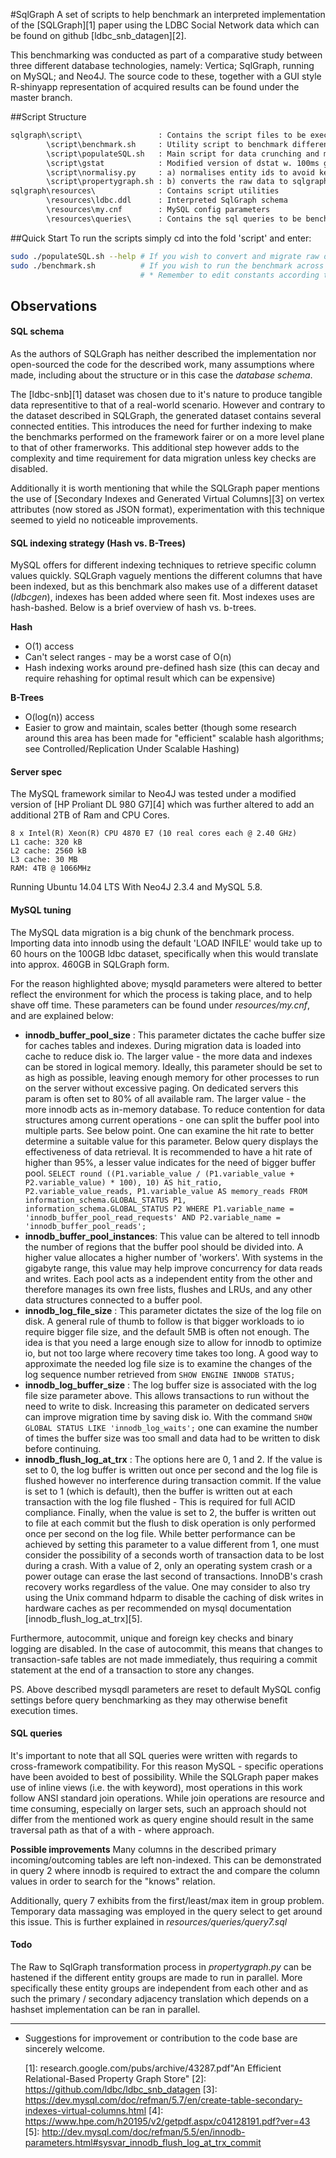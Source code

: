 #SqlGraph
A set of scripts to help benchmark an interpreted implementation of the [SQLGraph][1] paper using the LDBC Social Network data which can be found on github [ldbc_snb_datagen][2].

This benchmarking was conducted as part of a comparative study between three different database technologies, namely: Vertica; SqlGraph, running on MySQL; and Neo4J. The source code to these, together with a GUI style R-shinyapp representation of acquired results can be found under the master branch.

##Script Structure
```html
sqlgraph\script\                 : Contains the script files to be executed
        \script\benchmark.sh     : Utility script to benchmark different datasets
        \script\populateSQL.sh   : Main script for data crunching and migration
        \script\gstat            : Modified version of dstat w. 100ms granularity
        \script\normalisy.py     : a) normalises entity ids to avoid key clash
        \script\propertygraph.sh : b) converts the raw data to sqlgraph format
sqlgraph\resources\              : Contains script utilities
		\resources\ldbc.ddl      : Interpreted SqlGraph schema
		\resources\my.cnf        : MySQL config parameters
		\resources\queries\      : Contains the sql queries to be benchmarked
```

##Quick Start
To run the scripts simply cd into the fold 'script' and enter:

```bash
sudo ./populateSQL.sh --help # If you wish to convert and migrate raw data to sqlgraph
sudo ./benchmark.sh          # If you wish to run the benchmark across multiple datasets
						     # * Remember to edit constants according to user preference
```

## Observations
#### SQL schema
As the authors of SQLGraph has neither described the implementation nor open-sourced the code for the described work, many assumptions where made, including about the structure or in this case the *database schema*. 

The [ldbc-snb][1] dataset was chosen due to it's nature to produce tangible data representitive to that of a real-world scenario. However and contrary to the dataset described in SQLGraph, the generated dataset contains several connected entities. This introduces the need for further indexing to make the benchmarks performed on the framework fairer or on a more level plane to that of other framerworks. This additional step however adds to the complexity and time requirement for data migration unless key checks are disabled.

Additionally it is worth mentioning that while the SQLGraph paper mentions the use of [Secondary Indexes and Generated Virtual Columns][3] on vertex attributes (now stored as JSON format), experimentation with this technique seemed to yield no noticeable improvements.

#### SQL indexing strategy (Hash vs. B-Trees)
MySQL offers for different indexing techniques to retrieve specific column values quickly. SQLGraph vaguely mentions the different columns that have been indexed, but as this benchmark also makes use of a different dataset (*ldbcgen*), indexes has been added where seen fit. Most indexes uses are hash-bashed. Below is a brief overview of hash vs. b-trees.

**Hash**

* O(1) access 
* Can't select ranges - may be a worst case of O(n)
* Hash indexing works around pre-defined hash size (this can decay and require rehashing for optimal result which can be expensive)

**B-Trees**

* O(log(n)) access
* Easier to grow and maintain, scales better (though some research around this area has been made for "efficient" scalable hash algorithms; see Controlled/Replication Under Scalable Hashing)

#### Server spec

The MySQL framework similar to Neo4J was tested under a modified version of [HP Proliant DL 980 G7][4] which was further altered to add an additional 2TB of Ram and CPU Cores. 

```
8 x Intel(R) Xeon(R) CPU 4870 E7 (10 real cores each @ 2.40 GHz)
L1 cache: 320 kB
L2 cache: 2560 kB
L3 cache: 30 MB
RAM: 4TB @ 1066MHz
```

Running Ubuntu 14.04 LTS With Neo4J 2.3.4 and MySQL 5.8.

#### MySQL tuning
The MySQL data migration is a big chunk of the benchmark process. Importing data into innodb using the default 'LOAD INFILE' would take up to 60 hours on the 100GB ldbc dataset, specifically when this would translate into approx. 460GB in SQLGraph form. 

For the reason highlighted above; mysqld parameters were altered to better reflect the environment for which the process is taking place, and to help shave off time. These parameters can be found under *resources/my.cnf*, and are explained below:


- **innodb_buffer_pool_size** : This parameter dictates the cache buffer size for caches tables and indexes. During migration data is loaded into cache to reduce disk io. The larger value - the more data and indexes can be stored in logical memory. Ideally, this parameter should be set to as high as possible, leaving enough memory for other processes to run on the server without excessive paging. On dedicated servers this param is often set to 80% of all available ram. The larger value - the more innodb acts as in-memory database. To reduce contention for data structures among current operations - one can split the buffer pool into multiple parts. See below point. One can examine the hit rate to better determine a suitable value for this parameter.  Below query displays the effectiveness of data retrieval. It is recommended to have a hit rate of higher than 95%, a lesser value indicates for the need of bigger buffer pool.  ```SELECT round ((P1.variable_value / (P1.variable_value + P2.variable_value) * 100), 10) AS hit_ratio, P2.variable_value_reads, P1.variable_value AS memory_reads FROM information_schema.GLOBAL_STATUS P1, information_schema.GLOBAL_STATUS P2 WHERE P1.variable_name = 'innodb_buffer_pool_read_requests' AND P2.variable_name = 'innodb_buffer_pool_reads';```
- **innodb_buffer_pool_instances**: This value can be altered to tell innodb the number of regions that the buffer pool should be divided into. A higher value allocates a higher number of 'workers'. With systems in the gigabyte range, this value may help improve concurrency for data reads and writes. Each pool acts as a independent entity from the other and therefore manages its own free lists, flushes and LRUs, and any other data structures connected to a buffer pool.  
- **innodb_log_file_size** : This parameter dictates the size of the log file on disk. A general rule of thumb to follow is that bigger workloads to io require bigger file size, and the default 5MB is often not enough. The idea is that you need a large enough size to allow for innodb to optimize io, but not too large where recovery time takes too long. A good way to approximate the needed log file size is to examine the changes of the log sequence number retrieved from ```SHOW ENGINE INNODB STATUS;```
- **innodb_log_buffer_size** : The log buffer size is associated with the log file size parameter above. This allows transactions to run without the need to write to disk. Increasing this parameter on dedicated servers can improve migration time by saving disk io. With the command ```SHOW GLOBAL STATUS LIKE 'innodb_log_waits';``` one can examine the number of times the buffer size was too small and data had to be written to disk before continuing. 
- **innodb_flush_log_at_trx** : The options here are 0, 1 and 2. If the value is set to 0, the log buffer is written out once per second and the log file is flushed however no interference during transaction commit. If the value is set to 1 (which is default), then the buffer is written out at each transaction with the log file flushed - This is required for full ACID compliance. Finally, when the value is set to 2, the buffer is written out to file at each commit but the flush to disk operation is only performed once per second on the log file.  While better performance can be achieved by setting this parameter to a value different from 1, one must consider the possibility of a seconds worth of transaction data to be lost during a crash. With a value of 2, only an operating system crash or a power outage can erase the last second of transactions. InnoDB's crash recovery works regardless of the value. One may consider to also try using the Unix command hdparm to disable the caching of disk writes in hardware caches as per recommended on mysql documentation [innodb_flush_log_at_trx][5].

Furthermore, autocommit, unique and foreign key checks and binary logging are disabled. In the case of autocommit, this means that changes to transaction-safe tables are not made immediately, thus requiring a commit statement at the end of a transaction to store any changes.

PS. Above described mysqdl parameters are reset to default MySQL config settings before query benchmarking as they may otherwise benefit execution times.  

#### SQL queries
It's important to note that all SQL queries were written with regards to cross-framework compatibility. For this reason MySQL - specific operations have been avoided to best of possibility. While the SQLGraph paper makes use of inline views (i.e. the with keyword), most operations in this work follow ANSI standard join operations. While join operations are resource and time consuming, especially on larger sets, such an approach should not differ from the mentioned work as query engine should result in the same traversal path as that of a with - where approach.

**Possible improvements**
Many columns in the described primary incoming/outcoming tables are left non-indexed. This can be demonstrated in query 2 where innodb is required to extract the and compare the column values in order to search for the "knows" relation.

Additionally, query 7 exhibits from the first/least/max item in group problem. Temporary data massaging was employed in the query select to get around this issue. This is further explained in *resources/queries/query7.sql*


#### Todo
The Raw to SqlGraph transformation process in *propertygraph.py* can be hastened if the different entity groups are made to run in parallel. More specifically these entity groups are independent from each other and as such the primary / secondary adjacency translation which depends on a hashset implementation can be ran in parallel.

------

* Suggestions for improvement or contribution to the code base are sincerely welcome.

  [1]: research.google.com/pubs/archive/43287.pdf"An Efficient Relational-Based Property Graph Store"
[2]: https://github.com/ldbc/ldbc_snb_datagen
[3]: https://dev.mysql.com/doc/refman/5.7/en/create-table-secondary-indexes-virtual-columns.html
[4]: https://www.hpe.com/h20195/v2/getpdf.aspx/c04128191.pdf?ver=43
[5]: http://dev.mysql.com/doc/refman/5.5/en/innodb-parameters.html#sysvar_innodb_flush_log_at_trx_commit